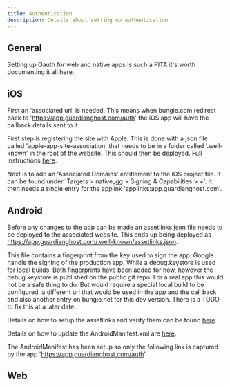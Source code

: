 ```yaml
---
title: Authentication
description: Details about setting up authentication
---
```



## General

Setting up Oauth for web and native apps is such a PITA it's worth documenting it all here.

## iOS

First an 'associated url' is needed. This means when bungie.com redirect back to 'https://app.guardianghost.com/auth' the iOS app will have the callback details sent to it.

First step is registering the site with Apple. This is done with a json file called 'apple-app-site-association' that needs to be in a folder called '.well-known' in the root of the website. This should then be deployed. Full instructions [here](https://developer.apple.com/documentation/xcode/supporting-associated-domains).

Next is to add an 'Associated Domains' entitlement to the iOS project file. It can be found under 'Targets > native_gg > Signing & Capabilities > +'. It then needs a single entry for the applink 'applinks:app.guardianghost.com'. 

## Android

Before any changes to the app can be made an assetlinks.json file needs to be deployed to the associated website.
This ends up being deployed as https://app.guardianghost.com/.well-known/assetlinks.json.

This file contains a fingerprint from the key used to sign the app. Google handle the signing of the production
app. While a debug.keystore is used for local builds. Both fingerprints have been added for now, however the debug.keystore is published on the public git repo. For a real app this would not be a safe thing to do. But would require
a special local build to be configured, a different url that would be used in the app and the call back and also another entry on bungie.net for this dev version. There is a TODO to fix this at a later date.

Details on how to setup the assetlinks and verify them can be found [here](https://developer.android.com/training/app-links/verify-android-applinks).

Details on how to update the AndroidManifest.xml are [here](https://developer.android.com/training/app-links/deep-linking).

The AndroidManifest has been setup so only the following link is captured by the app 'https://app.guardianghost.com/auth'.
## Web